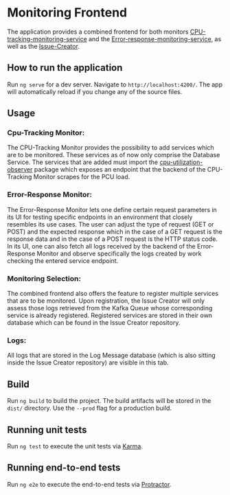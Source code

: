 # Monitoring Frontend

The application provides a combined frontend for both monitors [CPU-tracking-monitoring-service](https://github.com/ccims/CPU-tracking-monitoring-service) and the [Error-response-monitoring-service](https://github.com/ccims/Error-response-monitoring-service), as well as the [Issue-Creator](https://github.com/ccims/issue-creator). 

## How to run the application

Run `ng serve` for a dev server. Navigate to `http://localhost:4200/`. The app will automatically reload if you change any of the source files.

## Usage

### Cpu-Tracking Monitor:

The CPU-Tracking Monitor provides the possibility to add services which are to be monitored. These services as of now only comprise the Database Service. The services that are added must import the [cpu-utilization-observer](https://github.com/ccims/cpu-utilization-observer) package which exposes an endpoint that the backend of the CPU-Tracking Monitor scrapes for the PCU load. 


### Error-Response Monitor:

The Error-Response Monitor lets one define certain request parameters in its UI for testing specific endpoints in an environment that closely resembles its use cases. The user can adjust the type of request (GET or POST) and the expected response 
which in the case of a GET request is the response data and in the case of a POST request is the HTTP status code. In its UI, one can also fetch all logs received by the backend of the Error-Response Monitor
and observe specifically the logs created by work checking the entered service endpoint.

### Monitoring Selection:

The combined frontend also offers the feature to register multiple services that are to be monitored. Upon registration, the Issue Creator will only assess those logs retrieved from the Kafka Queue whose corresponding service is already registered. Registered services are stored in their own database which can be found in the Issue Creator repository.

### Logs:

All logs that are stored in the Log Message database (which is also sitting inside the Issue Creator repository) are visible in this tab.

## Build

Run `ng build` to build the project. The build artifacts will be stored in the `dist/` directory. Use the `--prod` flag for a production build.

## Running unit tests

Run `ng test` to execute the unit tests via [Karma](https://karma-runner.github.io).

## Running end-to-end tests

Run `ng e2e` to execute the end-to-end tests via [Protractor](http://www.protractortest.org/).



